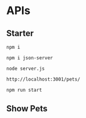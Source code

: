 # APIs

## Starter

```
npm i

npm i json-server

node server.js

http://localhost:3001/pets/

npm run start

```

## Show Pets

```

```
